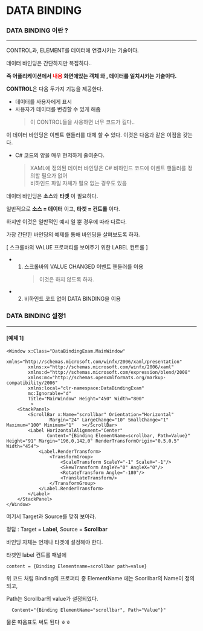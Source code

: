 DATA BINDING
===
### DATA BINDING 이란 ?
---

CONTROL과, ELEMENT를 데이터에 연결시키는 기술이다.

데이터 바인딩은 간단하지만 복잡하다..

**즉 어플리케이션에서 <span style="color:red">내용</span> 화면에있는 객체 와 , 데이터를 일치시키는 기술이다.**

**CONTROL**은 다음 두가지 기능을 제공한다.

 - 데이터를 사용자에게 표시
 - 사용자가 데이터를 변경할 수 있게 해줌
    > 이 CONTROL들을 사용하면 너무 코드가 길다..
 
이 데이터 바인딩은 이벤트 핸들러를 대체 할 수 있다. 이것은 다음과 같은 이점을 갖는다.

 - C# 코드의 양을 매우 현저하게 줄여준다.
    > XAML에 정의된 데이터 바인딩은 C# 비하인드 코드에 이벤트 핸들러를 정의할 필요가 없어 <BR>
    > 비하인드 파일 자체가 필요 없는 경우도 있음
    
데이터 바인딩은 **소스**와 **타겟** 이 필요하다.

일반적으로 **소스 = 데이터** 이고, **타겟 = 컨트롤** 이다.

하지만 이것은 일반적인 예시 일 뿐 경우에 따라 다르다.

가장 간단한 바인딩의 예제를 통해 바인딩을 살펴보도록 하자.

[ 스크롤바의 VALUE 프로퍼티를 보여주기 위한 LABEL 컨트롤 ]
- 1. 스크롤바의 VALUE CHANGED 이벤트 핸들러를 이용 
        > 이것은 하지 않도록 하자.
  
- 2. 비하인드 코드 없이 DATA BINDING을 이용

### DATA BINDING 설정1
---
#### [예제 1]
~~~
<Window x:Class="DataBindingExam.MainWindow"
        xmlns="http://schemas.microsoft.com/winfx/2006/xaml/presentation"
        xmlns:x="http://schemas.microsoft.com/winfx/2006/xaml"
        xmlns:d="http://schemas.microsoft.com/expression/blend/2008"
        xmlns:mc="http://schemas.openxmlformats.org/markup-compatibility/2006"
        xmlns:local="clr-namespace:DataBindingExam"
        mc:Ignorable="d"
        Title="MainWindow" Height="450" Width="800"
         >
    <StackPanel>
        <ScrollBar x:Name="scrollbar" Orientation="Horizontal"
                Margin="24" LargeChange="10" SmallChange="1" Maximum="100" Minimum="1"   ></ScrollBar>
        <Label HorizontalAlignment="Center"
               Content="{Binding ElementName=scrollbar, Path=Value}" Height="91" Margin="196,0,142,0" RenderTransformOrigin="0.5,0.5" Width="454">
            <Label.RenderTransform>
                <TransformGroup>
                    <ScaleTransform ScaleY="-1" ScaleX="-1"/>
                    <SkewTransform AngleY="0" AngleX="0"/>
                    <RotateTransform Angle="-180"/>
                    <TranslateTransform/>
                </TransformGroup>
            </Label.RenderTransform>
        </Label>
    </StackPanel>
</Window>
~~~

여기서 Target과 Source를 맞춰 보아라.

정답 : Target = **Label**, Source = **Scrollbar**


바인딩 자체는 언제나 타겟에 설정해야 한다. 

타겟인 label 컨트롤 패널에 
~~~
content = {Binding Elementname=scrollbar path=value} 
~~~

위 코드 처럼 Binding의 프로퍼티 중 ElementName 에는 Scorllbar의 Name이 정의 되고,

Path는 Scrollbar의 value가 설정되었다.


~~~
  Content="{Binding ElementName="scrollbar", Path="Value"}"
~~~

물론 따옴표도 써도 된다 ㅎㅎ
